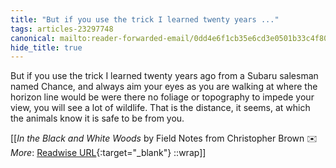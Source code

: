 ```yaml
---
title: "But if you use the trick I learned twenty years ..."
tags: articles-23297748
canonical: mailto:reader-forwarded-email/0dd4e6f1cb35e6cd3e0501b33c4f801a
hide_title: true
---
```


But if you use the trick I learned twenty years ago from a Subaru salesman named Chance, and always aim your eyes as you are walking at where the horizon line would be were there no foliage or topography to impede your view, you will see a lot of wildlife. That is the distance, it seems, at which the animals know it is safe to be from you.


[[<cite>_In the Black and White Woods_</cite> by Field Notes from Christopher Brown ✉️<br>
_More_: [Readwise URL](https://readwise.io/open/456793985){:target="_blank"}
::wrap]]